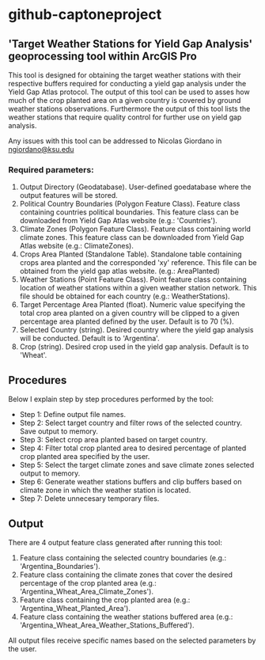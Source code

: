 # github-captoneproject
 
## 'Target Weather Stations for Yield Gap Analysis' geoprocessing tool within ArcGIS Pro

This tool is designed for obtaining the target weather stations with their respective buffers required for conducting a yield gap analysis under the Yield Gap Atlas protocol. The output of this tool can be used to asses how much of the crop planted area on a given country is covered by ground weather stations observations. Furthermore the output of this tool lists the weather stations that require quality control for further use on yield gap analysis. 

Any issues with this tool can be addressed to Nicolas Giordano in ngiordano@ksu.edu

### Required parameters: 
1. Output Directory (Geodatabase). User-defined goedatabase where the output features will be stored. 
2. Political Country Boundaries (Polygon Feature Class). Feature class containing countries political boundaries. This feature class can be downloaded from Yield Gap Atlas website (e.g.: 'Countries').
3. Climate Zones (Polygon Feature Class). Feature class containing world climate zones. This feature class can be downloaded from Yield Gap Atlas website (e.g.: ClimateZones).
4. Crops Area Planted (Standalone Table). Standalone table containing crops area planted and the corresponded 'xy' reference. This file can be obtained from the yield gap atlas website. (e.g.: AreaPlanted)
5. Weather Stations (Point Feature Class). Point feature class containing location of weather stations within a given weather station network. This file should be obtained for each country (e.g.: WeatherStations).
6. Target Percentage Area Planted (float). Numeric value specifying the total crop area planted on a given country will be clipped to a given percentage area planted defined by the user. Default is to 70 (%). 
7. Selected Country (string). Desired country where the yield gap analysis will be conducted. Default is to 'Argentina'.
8. Crop (string). Desired crop used in the yield gap analysis. Default is to 'Wheat'.

## Procedures

Below I explain step by step procedures performed by the tool:

- Step 1: Define output file names.
- Step 2: Select target country and filter rows of the selected country. Save output to memory. 
- Step 3: Select crop area planted based on target country. 
- Step 4: Filter total crop planted area to desired percentage of planted crop planted area specified by the user. 
- Step 5: Select the target climate zones and save climate zones selected output to memory.
- Step 6: Generate weather stations buffers and clip buffers based on climate zone in which the weather station is located.
- Step 7: Delete unnecesary temporary files.

## Output


There are 4 output feature class generated after running this tool:

1. Feature class containing the selected country boundaries (e.g.: 'Argentina_Boundaries').
2. Feature class containing the climate zones that cover the desired percentage of the crop planted area (e.g.: 'Argentina_Wheat_Area_Climate_Zones').
3. Feature class containing the crop planted area (e.g.: 'Argentina_Wheat_Planted_Area').
4. Feature class containing the weather stations buffered area (e.g.: 'Argentina_Wheat_Area_Weather_Stations_Buffered').


All output files receive specific names based on the selected parameters by the user. 
